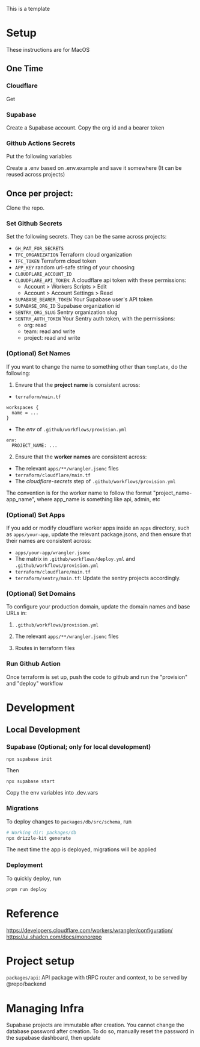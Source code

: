 This is a template

# Setup

These instructions are for MacOS

## One Time

### Cloudflare

Get 

### Supabase

Create a Supabase account. Copy the org id and a bearer token

### Github Actions Secrets

Put the following variables

Create a .env based on .env.example and save it somewhere (It can be reused across projects)

## Once per project:

Clone the repo.

### Set Github Secrets

Set the following secrets. They can be the same across projects:

- `GH_PAT_FOR_SECRETS`
- `TFC_ORGANIZATION` Terraform cloud organization
- `TFC_TOKEN` Terraform cloud token
- `APP_KEY` random url-safe string of your choosing
- `CLOUDFLARE_ACCOUNT_ID`
- `CLOUDFLARE_API_TOKEN`: A cloudflare api token with these permissions:
  - Account > Workers Scripts > Edit
  - Account > Account Settings > Read
- `SUPABASE_BEARER_TOKEN` Your Supabase user's API token
- `SUPABASE_ORG_ID` Supabase organization id
- `SENTRY_ORG_SLUG` Sentry organization slug
- `SENTRY_AUTH_TOKEN` Your Sentry auth token, with the permissions:
  - org: read
  - team: read and write
  - project: read and write



### (Optional) Set Names

If you want to change the name to something other than `template`, do the following:

1. Envure that the **project name** is consistent across:

- `terraform/main.tf`

```
workspaces {
  name = ...
}
```

- The *env* of `.github/workflows/provision.yml`

```
env:
  PROJECT_NAME: ...
```


2. Ensure that the **worker names** are consistent across:
- The relevant `apps/**/wrangler.jsonc` files
- `terraform/cloudflare/main.tf`
- The *cloudflare-secrets* step of `.github/workflows/provision.yml`

The convention is for the worker name to follow the format "project_name-app_name", where app_name is something like api, admin, etc


### (Optional) Set Apps

If you add or modify cloudflare worker apps inside an `apps` directory, such as `apps/your-app`, update the relevant package.jsons, and then ensure that their names are consistent across:

- `apps/your-app/wrangler.jsonc`
- The matrix in `.github/workflows/deploy.yml` and `.github/workflows/provision.yml`
- `terraform/cloudflare/main.tf`
- `terraform/sentry/main.tf`: Update the sentry projects accordingly.


### (Optional) Set Domains

To configure your production domain, update the domain names and base URLs in:

1. `.github/workflows/provision.yml`

2. The relevant `apps/**/wrangler.jsonc` files

3. Routes in terraform files


### Run Github Action

Once terraform is set up, push the code to github and run the "provision" and "deploy" workflow

# Development

## Local Development

### Supabase (Optional; only for local development)

```
npx supabase init
```

Then

```
npx supabase start
```

Copy the env variables into .dev.vars


### Migrations

To deploy changes to `packages/db/src/schema`, run

```bash
# Working dir: packages/db
npx drizzle-kit generate
```

The next time the app is deployed, migrations will be applied

### Deployment

To quickly deploy, run

```bash
pnpm run deploy
```

# Reference

https://developers.cloudflare.com/workers/wrangler/configuration/
https://ui.shadcn.com/docs/monorepo

# Project setup

`packages/api`: API package with tRPC router and context, to be served by @repo/backend


# Managing Infra

Supabase projects are immutable after creation. You cannot change the database password after creation. To do so, manually reset the password in the supabase dashboard, then update 